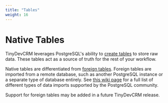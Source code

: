 ```yaml
---
title: "Tables"
weight: 16
---
```


# Native Tables

TinyDevCRM leverages PostgreSQL's ability to [create
tables](https://www.postgresql.org/docs/12/sql-createtable.html) to store raw
data. These tables act as a source of truth for the rest of your workflow.

Native tables are differentiated from [foreign
tables](https://www.postgresql.org/docs/current/sql-createforeigntable.html).
Foreign tables are imported from a remote database, such as another PostgreSQL
instance or a separate type of database entirely. See [this wiki
page](https://wiki.postgresql.org/wiki/Foreign_data_wrappers) for a full list of
different types of data imports supported by the PostgreSQL community.

Support for foreign tables may be added in a future TinyDevCRM release.
